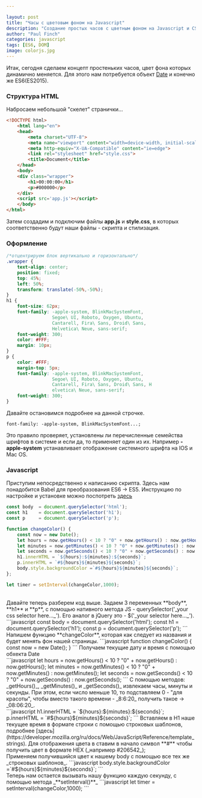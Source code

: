 ```yaml
---

layout: post
title: "Часы с цветовым фоном на Javascript"
description: "Создание простых часов с цветным фоном на Javascript и CSS."
author: "Paul Finch"
categories: javascript
tags: [ES6, DOM]
image: colorjs.jpg
---
```


Итак, сегодня сделаем концепт простеньких часов, цвет фона которых динамично меняется. Для этого нам потребуется объект [Date](https://learn.javascript.ru/datetime) и конечно же ES6(ES2015).

<!--excerpt-->

### Структура HTML
Набросаем небольшой "скелет" странички... 

```html
<!DOCTYPE html>
    <html lang="en">
    <head>
        <meta charset="UTF-8">
        <meta name="viewport" content="width=device-width, initial-scale=1.0">
        <meta http-equiv="X-UA-Compatible" content="ie=edge">
        <link rel="stylesheet" href="style.css">
        <title>Document</title>
    </head>
    <body>
    <div class="wrapper">
        <h1>00:00:00</h1>
        <p>#000000</p>
    </div>
    <script src='app.js'></script>
    </body>
</html>
```
Затем создадим и подключим файлы **app.js** и **style.css**, в которых соответственно будут наши файлы - скрипта и стилизация. 
<br/>
### Оформление
```css
/*отцентрируем блок вертикально и горизонтально*/
.wrapper {
    text-align: center;
    position: fixed;
    top: 45%;
    left: 50%;
    transform: translate(-50%,-50%);
}
h1 {
    font-size: 62px;
    font-family: -apple-system, BlinkMacSystemFont, 
                 Segoe\ UI, Roboto, Oxygen, Ubuntu, 
                 Cantarell, Fira\ Sans, Droid\ Sans, 
                 Helvetica\ Neue, sans-serif;
    font-weight: 300;
    color: #FFF;
    margin: 10px;
}
p {
    color: #FFF;
    margin-top: 5px;
    font-family: -apple-system, BlinkMacSystemFont, 
                 Segoe\ UI, Roboto, Oxygen, Ubuntu, 
                 Cantarell, Fira\ Sans, Droid\ Sans, H
                 elvetica\ Neue, sans-serif;
    font-weight: 300;
}
```

Давайте остановимся подробнее на данной строчке. 
```
font-family: -apple-system, BlinkMacSystemFont...;
```
Это правило проверяет, установлены ли перечисленные семейства шрифтов в системе и если да, то применяет один из их. Например **-apple-system** устанавливает отображение системного шрифта на IOS и Mac OS.

### Javascript
Приступим непосредственно к написанию скрипта. Здесь нам понадобится Babel для преобразования ES6 -> ES5. Инструкцию по настройке и установке можно поспотреть [здесь](http://babeljs.io/)
<br />
```javascript
const body  = document.querySelector('html');
const h1    = document.querySelector('h1');
const p     = document.querySelector('p');

function changeColor() {
    const now = new Date();
    let hours = now.getHours() < 10 ? "0" + now.getHours() : now.getHours();
    let minutes = now.getMinutes() < 10 ? "0" + now.getMinutes() : now.getMinutes();
    let seconds = now.getSeconds() < 10 ? "0" + now.getSeconds() : now.getSeconds();
    h1.innerHTML = `${hours}:${minutes}:${seconds}`;
    p.innerHTML = `#${hours}${minutes}${seconds}`;
    body.style.backgroundColor =`#${hours}${minutes}${seconds}`;
};

let timer = setInterval(changeColor,1000);
```
<br />
Давайте теперь разберем код выше. Задаем 3 переменных **body**, **h1** и **p**, c помощью нативного метода JS - querySelector('_your css selector here..._'). Его аналог в jQuery это - $('_your selector here..._'). 
```javascript
const body  = document.querySelector('html');
const h1    = document.querySelector('h1');
const p     = document.querySelector('p');
```
<br />
Напишем функцию **changeColor**, которая кaк следует из названия и будет менять фон нашей страницы.
```javascript
function changeColor() {
    const now = new Date();
}
```
Получаем текущие дату и время с помощью обхекта Date
<br />
```javascript
let hours = now.getHours() < 10 ? "0" + now.getHours() : now.getHours();
let minutes = now.getMinutes() < 10 ? "0" + now.getMinutes() : now.getMinutes();
let seconds = now.getSeconds() < 10 ? "0" + now.getSeconds() : now.getSeconds();
```
С помощью методов: _getHours()_, _getMinutes()_ и _getSeconds()_ извлекаем часы, минуты и секунды. При этом, если число меньше 10, то подставляем 0 - "для красоты", чтобы вместо такого времени - _8:6:20_ получить такое -> _08:06:20_.
<br />
```javascript
h1.innerHTML = `${hours}:${minutes}:${seconds}`;
p.innerHTML = `#${hours}${minutes}${seconds}`;
```
Вставляем в H1 наше текущее время в формате строки с помощью строковых шаблонов, подробнее [здесь](https://developer.mozilla.org/ru/docs/Web/JavaScript/Reference/template_strings). Для отображения цвета в ставим в начало символ **#** чтобы получить цвет в формате HEX (_например #206542_);
<br />
Применяем получившийся цвет к нашему body с помощью все тех же _строковых шаблонов_.
```javascript
body.style.backgroundColor =`#${hours}${minutes}${seconds}`;
```
<br />
Теперь нам остается вызывать нашу функцию каждую секунду, с помощью метода _**setInterval()**_
```javascript
let timer = setInterval(changeColor,1000);
```
